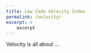 ```yaml
---
title: Low Code Velocity Index
permalink: /velocity/
excerpt: >
    excerpt
---
```


Velocity is all about ...

